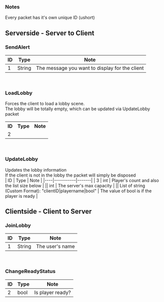 ### Notes
Every packet has it's own unique ID (ushort)

## Serverside - Server to Client

### SendAlert<br>
| ID |    Type   | Note |
|----|-----------|-------|
| 1  |  String   |  The message you want to display for the client |
<br>

### LoadLobby<br>
Forces the client to load a lobby scene.<br>
The lobby will be totally empty, which can be updated via UpdateLobby packet<br>
<table>
  <tr>
    <th>ID</th>
    <th>Type</th>
    <th>Note</th>
  </tr>
  <tr>
    <td>2</td>
  </tr>
</table>
<br>

### UpdateLobby<br>
Updates the lobby information<br>
If the client is not in the lobby the packet will simply be disposed<br>
| ID |    Type   | Note |
|----|-----------|-------|
| 3  |  int      | Player's count and also the list size below |
||  int      | The server's max capacity |
|| List of string (Custom Format): "clientID\|playername\|bool" | The value of bool is if the player is ready |
<br>

## Clientside - Client to Server

### JoinLobby<br>
| ID |    Type   | Note |
|----|-----------|-------|
| 1  |  String   | The user's name |
<br>

### ChangeReadyStatus<br>
| ID |    Type   | Note |
|----|-----------|-------|
| 2  |  bool   | Is player ready? |
<br>
